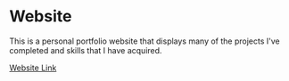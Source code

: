 # Website
This is a personal portfolio website that displays many of the projects I've completed and skills that I have acquired.

[Website Link](https://krishnabiniwale.github.io/)
